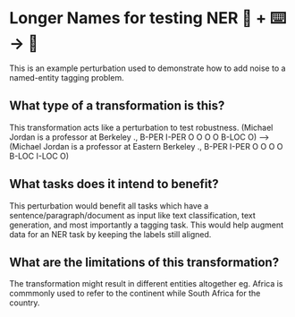 # Longer Names for testing NER 🦎  + ⌨️ → 🐍
This is an example perturbation used to demonstrate how to add noise to a named-entity tagging problem.

## What type of a transformation is this?
This transformation acts like a perturbation to test robustness.
(Michael Jordan is a professor at Berkeley ., B-PER I-PER O O O O B-LOC O)
 --> (Michael Jordan is a professor at Eastern Berkeley ., B-PER I-PER O O O O B-LOC I-LOC O)

## What tasks does it intend to benefit?
This perturbation would benefit all tasks which have a sentence/paragraph/document as input like text classification,
text generation, and most importantly a tagging task.
This would help augment data for an NER task by keeping the labels still aligned.

## What are the limitations of this transformation?
The transformation might result in different entities altogether eg. Africa is commmonly used to refer to the continent while South Africa for the country.
